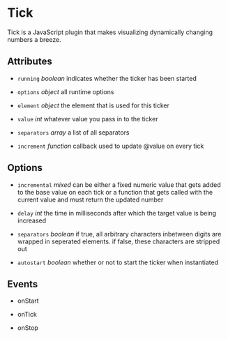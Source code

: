 Tick
====

Tick is a JavaScript plugin that makes visualizing dynamically changing numbers a breeze.



Attributes
----------

* `running` _boolean_
  indicates whether the ticker has been started

* `options` _object_
  all runtime options

* `element` _object_
  the element that is used for this ticker

* `value` _int_
  whatever value you pass in to the ticker

* `separators` _array_
  a list of all separators

* `increment` _function_
  callback used to update @value on every tick


Options
-------

* `incremental` _mixed_
  can be either a fixed numeric value that gets added to the base value on each tick or a function that gets called with the current value and must return the updated number

* `delay` _int_
  the time in milliseconds after which the target value is being increased

* `separators` _boolean_
  if true, all arbitrary characters inbetween digits are wrapped in seperated elements. if false, these characters are stripped out

* `autostart` _boolean_
  whether or not to start the ticker when instantiated


Events
------

* onStart

* onTick

* onStop







